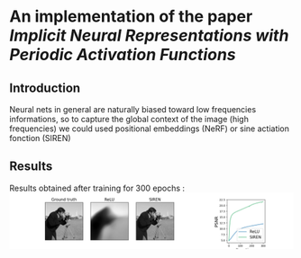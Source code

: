 


# An implementation of the paper _Implicit Neural Representations with Periodic Activation Functions_

## Introduction 
Neural nets in general are naturally biased toward low frequencies informations, so to capture the global context of the image (high frequencies) we could used positional embeddings (NeRF) or sine actiation fonction (SIREN) 

## Results
Results obtained after training for 300 epochs :
![siren](image/Siren_out.png)
